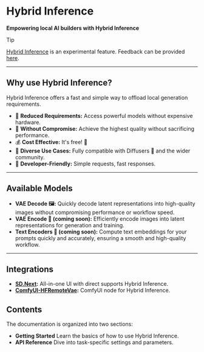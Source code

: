 <!--Copyright 2024 The HuggingFace Team. All rights reserved.

Licensed under the Apache License, Version 2.0 (the "License"); you may not use this file except in compliance with
the License. You may obtain a copy of the License at

http://www.apache.org/licenses/LICENSE-2.0

Unless required by applicable law or agreed to in writing, software distributed under the License is distributed on
an "AS IS" BASIS, WITHOUT WARRANTIES OR CONDITIONS OF ANY KIND, either express or implied. See the License for the
specific language governing permissions and limitations under the License.
-->

# Hybrid Inference

**Empowering local AI builders with Hybrid Inference**

> [!TIP]
> [Hybrid Inference](https://huggingface.co/blog/remote_vae) is an experimental feature. Feedback can be provided [here](https://github.com/huggingface/diffusers/issues/new?template=remote-vae-pilot-feedback.yml).

---

## Why use Hybrid Inference?

Hybrid Inference offers a fast and simple way to offload local generation requirements.

- 🚀 **Reduced Requirements:** Access powerful models without expensive hardware.
- 💎 **Without Compromise:** Achieve the highest quality without sacrificing performance.
- 💰 **Cost Effective:** It's free! 🤑
- 🎯 **Diverse Use Cases:** Fully compatible with Diffusers 🧨 and the wider community.
- 🔧 **Developer-Friendly:** Simple requests, fast responses.

---

## Available Models

* **VAE Decode 🖼️:** Quickly decode latent representations into high-quality images without compromising performance or workflow speed.
* **VAE Encode 🔢 (coming soon):** Efficiently encode images into latent representations for generation and training.
* **Text Encoders 📃 (coming soon):** Compute text embeddings for your prompts quickly and accurately, ensuring a smooth and high-quality workflow.

---

## Integrations

* **[SD.Next](https://github.com/vladmandic/sdnext):** All-in-one UI with direct supports Hybrid Inference.
* **[ComfyUI-HFRemoteVae](https://github.com/kijai/ComfyUI-HFRemoteVae):** ComfyUI node for Hybrid Inference.

## Contents

The documentation is organized into two sections:

* **Getting Started** Learn the basics of how to use Hybrid Inference.
* **API Reference** Dive into task-specific settings and parameters.
